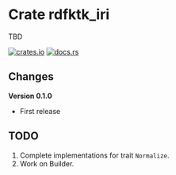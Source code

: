 # Crate rdfktk_iri

TBD

[![crates.io](https://img.shields.io/crates/v/rdftk_iri.svg)](https://crates.io/crates/rdftk_iri)
[![docs.rs](https://docs.rs/rdftk_iri/badge.svg)](https://docs.rs/rdftk_iri)

## Changes

**Version 0.1.0**

* First release

## TODO

1. Complete implementations for trait `Normalize`.
1. Work on Builder.